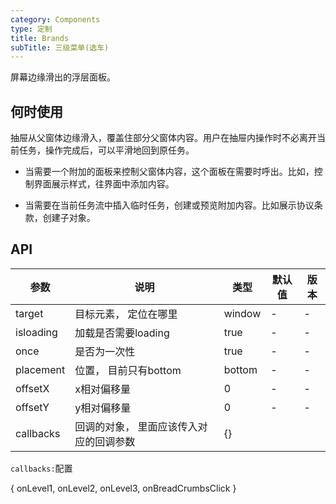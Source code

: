 ```yaml
---
category: Components
type: 定制
title: Brands
subTitle: 三级菜单(选车)
---
```


屏幕边缘滑出的浮层面板。

## 何时使用
抽屉从父窗体边缘滑入，覆盖住部分父窗体内容。用户在抽屉内操作时不必离开当前任务，操作完成后，可以平滑地回到原任务。

- 当需要一个附加的面板来控制父窗体内容，这个面板在需要时呼出。比如，控制界面展示样式，往界面中添加内容。

- 当需要在当前任务流中插入临时任务，创建或预览附加内容。比如展示协议条款，创建子对象。


## API
| 参数           | 说明                     | 类型                                   | 默认值        | 版本   |
| -------------- | ------------------------ | -------------------------------------- | ------------- | ------ |
|target|目标元素， 定位在哪里|window|-|-
|isloading|加载是否需要loading|true|-|-|
|once|是否为一次性|true|-|-|
|placement|位置， 目前只有bottom|bottom|-|-|
|offsetX|x相对偏移量|0|-|-|
|offsetY|y相对偏移量|0|-|-|
|callbacks|回调的对象， 里面应该传入对应的回调参数| {}|||
`callbacks:`配置

 {
    onLevel1,
    onLevel2,
    onLevel3,
    onBreadCrumbsClick
}